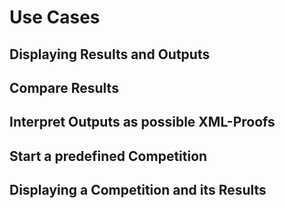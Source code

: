 # Use Cases

## Displaying Results and Outputs

## Compare Results

## Interpret Outputs as possible XML-Proofs

## Start a predefined Competition

## Displaying a Competition and its Results
